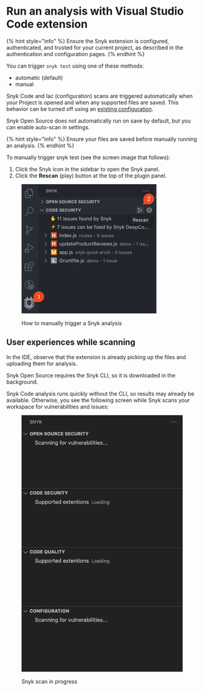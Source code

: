 # Run an analysis with Visual Studio Code extension

{% hint style="info" %}
Ensure the Snyk extension is configured, authenticated, and trusted for your current project, as described in the authentication and configuration pages.
{% endhint %}

You can trigger `snyk test` using one of these methods:

* automatic (default)
* manual

Snyk Code and Iac (configuration) scans are triggered automatically when your Project is opened and when any supported files are saved. This behavior can be turned off using an [existing configuration](visual-studio-code-extension-configuration.md#user-experience).

Snyk Open Source does not automatically run on save by default, but you can enable auto-scan in settings.

{% hint style="info" %}
Ensure your files are saved before manually running an analysis.
{% endhint %}

To manually trigger snyk test (see the screen image that follows):

1. Click the Snyk icon in the sidebar to open the Snyk panel.
2. Click the **Rescan** (play) button at the top of the plugin panel.

<figure><img src="../../../.gitbook/assets/SCR-20241024-qqsi.png" alt="How to manually trigger a Snyk analysis" width="355"><figcaption><p>How to manually trigger a Snyk analysis</p></figcaption></figure>

## User experiences while scanning

In the IDE, observe that the extension is already picking up the files and uploading them for analysis.

Snyk Open Source requires the Snyk CLI, so it is downloaded in the background.

Snyk Code analysis runs quickly without the CLI, so results may already be available. Otherwise, you see the following screen while Snyk scans your workspace for vulnerabilities and issues:

<figure><img src="../../../.gitbook/assets/Screenshot 2023-03-16 at 14.53.38.png" alt="Snyk scan in progress"><figcaption><p>Snyk scan in progress</p></figcaption></figure>

